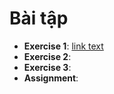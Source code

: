 # Bài tập
- **Exercise 1**: [link text](https://colab.research.google.com/drive/1_F223J08mkgSMJwduFYn5zc4brclmGJq#scrollTo=ObgMrrL3N056)  
- **Exercise 2**:  
- **Exercise 3**:  
- **Assignment**:  
